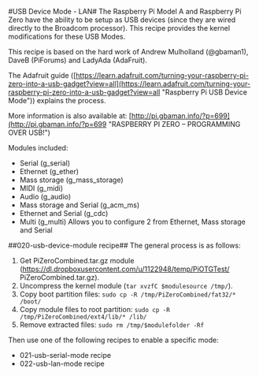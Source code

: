 #USB Device Mode - LAN#
The Raspberry Pi Model A and Raspberry Pi Zero have the ability to be setup as USB devices (since they are wired directly to the Broadcom processor).  This recipe provides the kernel modifications for these USB Modes.

This recipe is based on the hard work of Andrew Mulholland (@gbaman1), DaveB (PiForums) and LadyAda (AdaFruit).

The Adafruit guide ([https://learn.adafruit.com/turning-your-raspberry-pi-zero-into-a-usb-gadget?view=all](https://learn.adafruit.com/turning-your-raspberry-pi-zero-into-a-usb-gadget?view=all "Raspberry Pi USB Device Mode")) explains the process.

More information is also available at:
[http://pi.gbaman.info/?p=699](http://pi.gbaman.info/?p=699 "RASPBERRY PI ZERO – PROGRAMMING OVER USB!")

Modules included:

- Serial (g_serial)
- Ethernet (g_ether)
- Mass storage (g_mass_storage)
- MIDI (g_midi)
- Audio (g_audio)
- Mass storage and Serial (g_acm_ms)
- Ethernet and Serial (g_cdc)
- Multi (g_multi) Allows you to configure 2 from Ethernet, Mass storage and Serial


##020-usb-device-module recipe##
The general process is as follows:

1. Get PiZeroCombined.tar.gz module (https://dl.dropboxusercontent.com/u/1122948/temp/PiOTGTest/
PiZeroCombined.tar.gz).
2. Uncompress the kernel module (`tar xvzfC $modulesource /tmp/`).
3. Copy boot partition files:
	`sudo cp -R /tmp/PiZeroCombined/fat32/* /boot/`
4. Copy module files to root partition:
	`sudo cp -R /tmp/PiZeroCombined/ext4/lib/* /lib/`
5. Remove extracted files:
	`sudo rm /tmp/$modulefolder -Rf`
</pre>

Then use one of the following recipes to enable a specific mode:

- 021-usb-serial-mode recipe
- 022-usb-lan-mode recipe
